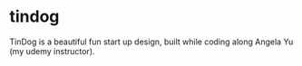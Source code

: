 # tindog

TinDog is a beautiful fun start up design, built while coding along Angela Yu (my udemy instructor). 
